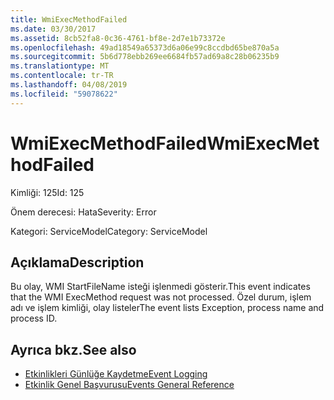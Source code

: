 ```yaml
---
title: WmiExecMethodFailed
ms.date: 03/30/2017
ms.assetid: 8cb52fa8-0c36-4761-bf8e-2d7e1b73372e
ms.openlocfilehash: 49ad18549a65373d6a06e99c8ccdbd65be870a5a
ms.sourcegitcommit: 5b6d778ebb269ee6684fb57ad69a8c28b06235b9
ms.translationtype: MT
ms.contentlocale: tr-TR
ms.lasthandoff: 04/08/2019
ms.locfileid: "59078622"
---
```

# <a name="wmiexecmethodfailed"></a><span data-ttu-id="89179-102">WmiExecMethodFailed</span><span class="sxs-lookup"><span data-stu-id="89179-102">WmiExecMethodFailed</span></span>
<span data-ttu-id="89179-103">Kimliği: 125</span><span class="sxs-lookup"><span data-stu-id="89179-103">Id: 125</span></span>  
  
 <span data-ttu-id="89179-104">Önem derecesi: Hata</span><span class="sxs-lookup"><span data-stu-id="89179-104">Severity: Error</span></span>  
  
 <span data-ttu-id="89179-105">Kategori: ServiceModel</span><span class="sxs-lookup"><span data-stu-id="89179-105">Category: ServiceModel</span></span>  
  
## <a name="description"></a><span data-ttu-id="89179-106">Açıklama</span><span class="sxs-lookup"><span data-stu-id="89179-106">Description</span></span>  
 <span data-ttu-id="89179-107">Bu olay, WMI StartFileName isteği işlenmedi gösterir.</span><span class="sxs-lookup"><span data-stu-id="89179-107">This event indicates that the WMI ExecMethod request was not processed.</span></span> <span data-ttu-id="89179-108">Özel durum, işlem adı ve işlem kimliği, olay listeler</span><span class="sxs-lookup"><span data-stu-id="89179-108">The event lists Exception, process name and process ID.</span></span>  
  
## <a name="see-also"></a><span data-ttu-id="89179-109">Ayrıca bkz.</span><span class="sxs-lookup"><span data-stu-id="89179-109">See also</span></span>

- [<span data-ttu-id="89179-110">Etkinlikleri Günlüğe Kaydetme</span><span class="sxs-lookup"><span data-stu-id="89179-110">Event Logging</span></span>](../../../../../docs/framework/wcf/diagnostics/event-logging/index.md)
- [<span data-ttu-id="89179-111">Etkinlik Genel Başvurusu</span><span class="sxs-lookup"><span data-stu-id="89179-111">Events General Reference</span></span>](../../../../../docs/framework/wcf/diagnostics/event-logging/events-general-reference.md)
